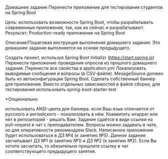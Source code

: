 Домашнее задание
Перенести приложение для тестирования студентов на Spring Boot

Цель: использовать возможности Spring Boot, чтобы разрабатывать современные приложения, так, как их сейчас и разрабатывают.
Результат: Production-ready приложение на Spring Boot


Описание/Пошаговая инструкция выполнения домашнего задания:
Это домашнее задание выполняется на основе предыдущего.

Создать проект, используя Spring Boot Initializr (https://start.spring.io)
Перенести приложение проведения опросов из прошлого домашнего задания.
Перенести все свойства в application.yml
Локализовать выводимые сообщения и вопросы (в CSV-файле). MesageSource должен быть из автоконфигурации Spring Boot.
Сделать собственный баннер для приложения.
Вместо отдельных зависимостей в файле сборки, для тестирования использовать spring-boot-starter-test

*Опционально:

использовать ANSI-цвета для баннера.
если Ваш язык отличается от русского и английского - локализовать в нём.
Коммитить wrapper или нет в репозиторий - решать Вам.
Задание сдаётся в виде ссылки на pull-request в чат с преподавателем.
Вопросы можно задавать в чате, но для оперативности рекомендуем Slack.
Написанное приложение будет использоваться в ДЗ №4 (к занятию №5).
Данное задание засчитывает ДЗ №1 (к занятию №1) и ДЗ №2 (к занятию №2).
Если Вы хотите засчитать, то обязательно пришлите ссылку в чат соответствующего предыдущего занятия.